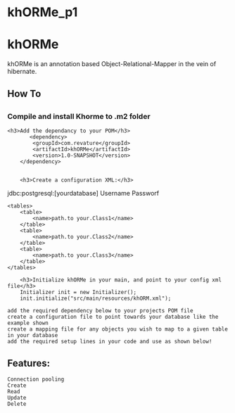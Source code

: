# khORMe_p1

<h1>khORMe</h1>
khORMe is an annotation based Object-Relational-Mapper in the vein of hibernate.


<h2>How To<h2>
    <h3>Compile and install Khorme to .m2 folder</h3>
    
    <h3>Add the dependancy to your POM</h3>
           <dependency>
            <groupId>com.revature</groupId>
            <artifactId>khORMe</artifactId>
            <version>1.0-SNAPSHOT</version>
        </dependency>
        
        
        <h3>Create a configuration XML:</h3>
        
   <project>
    <db_properties>
        <url>jdbc:postgresql:[yourdatabase]</url>
        <admin>Username</admin>
        <pw>Passworf</pw>
    </db_properties>


    <tables>
        <table>
            <name>path.to your.Class1</name>
        </table>
        <table>
            <name>path.to your.Class2</name>
        </table>
        <table>
            <name>path.to your.Class3</name>
        </table>
    </tables>


</project>
        
        
        
        
        <h3>Initialize khORMe in your main, and point to your config xml file</h3>
        Initializer init = new Initializer();
        init.initialize("src/main/resources/khORM.xml");
    
    add the required dependency below to your projects POM file
    create a configuration file to point towards your database like the example shown
    create a mapping file for any objects you wish to map to a given table in your database
    add the required setup lines in your code and use as shown below!



<h2>Features:</h2>

    Connection pooling
    Create
    Read 
    Update
    Delete


    
